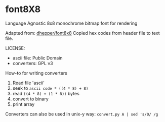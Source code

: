 # font8X8
Language Agnostic 8x8 monochrome bitmap font for rendering

Adapted from: [dhepper/font8x8](https://github.com/dhepper/font8x8)
Copied hex codes from header file to text file.

LICENSE:
- ascii file: Public Domain
- converters: GPL v3

How-to for writing converters

1. Read file 'ascii'
2. seek to `ascii code * ((4 * 8) + 8)`
3. read `((4 * 8) + (1 * 8))` bytes
4. convert to binary
5. print array

Converters can also be used in unix-y way:
`convert.py A | sed 's/0/ /g`
